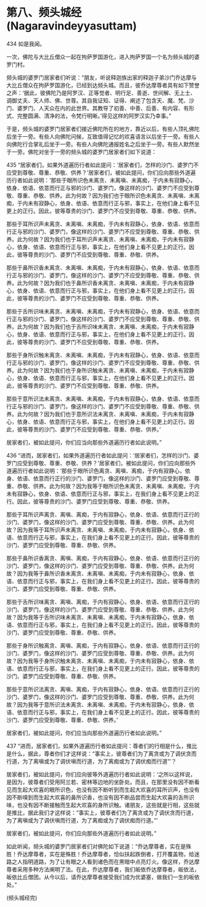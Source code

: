 # 第八、频头城经(Nagaravindeyyasuttam)

434 如是我闻。

一次，佛陀与大比丘僧众一起在拘萨罗国游化，进入拘萨罗国一个名为频头城的婆罗门村。

频头城的婆罗门居家者们听说：“朋友，听说释迦族出家的释迦子弟沙门乔达摩与大比丘僧众在拘萨罗国游化，已经到达频头城。而且，彼乔达摩尊者具有如下赞誉之声：‘据此，彼佛陀乃是阿罗汉、正等觉者、明行足、善逝、世间解、无上士、调御丈夫、天人师、佛、世尊。其自我证知、证得、阐述了包含天、魔、梵、沙门、婆罗门、人天众在内的此世界。其教导了初善、中善、后善、有内容、有形式、完整圆满、清净的法，令梵行明晰。’得见这样的阿罗汉实乃幸事。”

于是，频头城的婆罗门居家者们接近佛陀所在的地方，靠近以后，有些人顶礼佛陀后坐于一旁。有些人向佛陀问候，互致值得记忆的欢喜语言以后坐于一旁。有些人向佛陀行合掌礼后坐于一旁。有些人向佛陀通报姓名之后坐于一旁。有些人默然坐于一旁。佛陀对坐于一旁的频头城的婆罗门居家者们如下说道：

435 “居家者们，如果外道遍历行者如此提问：‘居家者们，怎样的沙门、婆罗门不应受到尊敬、尊重、恭敬、供养？’居家者们，被如此提问，你们应向那些外道遍历行者如此说明：‘那些于眼所识色未离贪、未离嗔、未离痴，于内未有寂静心，依身、依语、依意而行正与邪的沙门、婆罗门，像这样的沙门、婆罗门不应受到尊敬、尊重、恭敬、供养。此为何故？因为我们也于眼所识色未离贪、未离嗔、未离痴，于内未有寂静心，依身、依语、依意而行正与邪，事实上，在他们身上看不见更上的正行。因此，彼等尊贵的沙门、婆罗门不应受到尊敬、尊重、恭敬、供养。

那些于耳所识声未离贪、未离嗔、未离痴，于内未有寂静心，依身、依语、依意而行正与邪的沙门、婆罗门，像这样的沙门、婆罗门不应受到尊敬、尊重、恭敬、供养。此为何故？因为我们也于耳所识声未离贪、未离嗔、未离痴，于内未有寂静心，依身、依语、依意而行正与邪，事实上，在他们身上看不见更上的正行。因此，彼等尊贵的沙门、婆罗门不应受到尊敬、尊重、恭敬、供养。

那些于鼻所识香未离贪、未离嗔、未离痴，于内未有寂静心，依身、依语、依意而行正与邪的沙门、婆罗门，像这样的沙门、婆罗门不应受到尊敬、尊重、恭敬、供养。此为何故？因为我们也于鼻所识香未离贪、未离嗔、未离痴，于内未有寂静心，依身、依语、依意而行正与邪，事实上，在他们身上看不见更上的正行。因此，彼等尊贵的沙门、婆罗门不应受到尊敬、尊重、恭敬、供养。

那些于舌所识味未离贪、未离嗔、未离痴，于内未有寂静心，依身、依语、依意而行正与邪的沙门、婆罗门，像这样的沙门、婆罗门不应受到尊敬、尊重、恭敬、供养。此为何故？因为我们也于舌所识味未离贪、未离嗔、未离痴，于内未有寂静心，依身、依语、依意而行正与邪，事实上，在他们身上看不见更上的正行。因此，彼等尊贵的沙门、婆罗门不应受到尊敬、尊重、恭敬、供养。

那些于身所识触未离贪、未离嗔、未离痴，于内未有寂静心，依身、依语、依意而行正与邪的沙门、婆罗门，像这样的沙门、婆罗门不应受到尊敬、尊重、恭敬、供养。此为何故？因为我们也于身所识触未离贪、未离嗔、未离痴，于内未有寂静心，依身、依语、依意而行正与邪，事实上，在他们身上看不见更上的正行。因此，彼等尊贵的沙门、婆罗门不应受到尊敬、尊重、恭敬、供养。

那些于意所识法未离贪、未离嗔、未离痴，于内未有寂静心，依身、依语、依意而行正与邪的沙门、婆罗门，像这样的沙门、婆罗门不应受到尊敬、尊重、恭敬、供养。此为何故？因为我们也于意所识法未离贪、未离嗔、未离痴，于内未有寂静心，依身、依语、依意而行正与邪，事实上，在他们身上看不见更上的正行。因此，彼等尊贵的沙门、婆罗门不应受到尊敬、尊重、恭敬、供养。’

居家者们，被如此提问，你们应当向那些外道遍历行者如此说明。”

436 “进而，居家者们，如果外道遍历行者如此提问：‘居家者们，怎样的沙门、婆罗门应受到尊敬、尊重、恭敬、供养？’居家者们，被如此提问，你们应向那些外道遍历行者如此说明：‘那些于眼所识色离贪、离嗔、离痴，于内有寂静心，依身、依语、依意而行正行的沙门、婆罗门，像这样的沙门、婆罗门应受到尊敬、尊重、恭敬、供养。此为何故？因为我等于眼所识色未离贪、未离嗔、未离痴，于内未有寂静心，依身、依语、依意而行正与邪，事实上，在我们身上看不见更上的正行。因此，彼等尊贵的沙门、婆罗门应受到尊敬、尊重、恭敬、供养。

那些于耳所识声离贪、离嗔、离痴，于内有寂静心，依身、依语、依意而行正行的沙门、婆罗门，像这样的沙门、婆罗门应受到尊敬、尊重、恭敬、供养。此为何故？因为我等于耳所识声未离贪、未离嗔、未离痴，于内未有寂静心，依身、依语、依意而行正与邪，事实上，在我们身上看不见更上的正行。因此，彼等尊贵的沙门、婆罗门应受到尊敬、尊重、恭敬、供养。

那些于鼻所识香离贪、离嗔、离痴，于内有寂静心，依身、依语、依意而行正行的沙门、婆罗门，像这样的沙门、婆罗门应受到尊敬、尊重、恭敬、供养。此为何故？因为我等于鼻所识香未离贪、未离嗔、未离痴，于内未有寂静心，依身、依语、依意而行正与邪，事实上，在我们身上看不见更上的正行。因此，彼等尊贵的沙门、婆罗门应受到尊敬、尊重、恭敬、供养。

那些于舌所识味离贪、离嗔、离痴，于内有寂静心，依身、依语、依意而行正行的沙门、婆罗门，像这样的沙门、婆罗门应受到尊敬、尊重、恭敬、供养。此为何故？因为我等于舌所识味未离贪、未离嗔、未离痴，于内未有寂静心，依身、依语、依意而行正与邪，事实上，在我们身上看不见更上的正行。因此，彼等尊贵的沙门、婆罗门应受到尊敬、尊重、恭敬、供养。

那些于身所识触离贪、离嗔、离痴，于内有寂静心，依身、依语、依意而行正行的沙门、婆罗门，像这样的沙门、婆罗门应受到尊敬、尊重、恭敬、供养。此为何故？因为我等于身所识触未离贪、未离嗔、未离痴，于内未有寂静心，依身、依语、依意而行正与邪，事实上，在我们身上看不见更上的正行。因此，彼等尊贵的沙门、婆罗门应受到尊敬、尊重、恭敬、供养。

那些于意所识法离贪、离嗔、离痴，于内有寂静心，依身、依语、依意而行正行的沙门、婆罗门，像这样的沙门、婆罗门应受到尊敬、尊重、恭敬、供养。此为何故？因为我等于意所识法未离贪、未离嗔、未离痴，于内未有寂静心，依身、依语、依意而行正与邪，事实上，在我们身上看不见更上的正行。因此，彼等尊贵的沙门、婆罗门应受到尊敬、尊重、恭敬、供养。’

居家者们，被如此提问，你们应当向那些外道遍历行者如此说明。”

437 “进而，居家者们，如果外道遍历行者如此提问：尊者们的行相是什么，推比是什么，据此，尊者你们才这样说：“事实上，彼尊者们为了离贪或为了调伏贪而行道，为了离嗔或为了调伏嗔而行道，为了离痴或为了调伏痴而行道”’？

居家者们，被如此提问，你们应向彼等外道遍历行者如此说明：‘之所以这样说，是因为，彼尊者们受用阿兰若、密林等边地的坐卧处。而且，在那里没有因不断看见而生起大欢喜的眼所识色，也没有因不断听到而生起大欢喜的耳所识声，也没有因不断嗅到而生起大欢喜的鼻所识香，也没有因不断品尝而生起大欢喜的舌所识味，也没有因不断接触而生起大欢喜的身所识触。诸朋友，这些就是行相，这些就是推比，据此我们才这样说：“事实上，彼尊者们为了离贪或为了调伏贪而行道，为了离嗔或为了调伏嗔而行道，为了离痴或为了调伏痴而行道。”’

居家者们，被如此提问，你们应向那些外道遍历行者如此说明。”

如此听闻，频头城的婆罗门居家者们对佛陀如下说道：“乔达摩尊者，实在是殊胜！乔达摩尊者，实在是殊胜！乔达摩尊者，恰似扶起跌倒者，打开覆盖物，给迷路之人指明道路，为了让有眼之人看到诸色而在黑暗中点亮灯火。像这样，乔达摩尊者采用多种方法阐明了法。在此，乔达摩尊者，我们皈依乔达摩尊者，皈依法，皈依比丘僧团。从今以后，请乔达摩尊者接受我们成为优婆塞，做我们一生的皈依处。”

(频头城经完)
